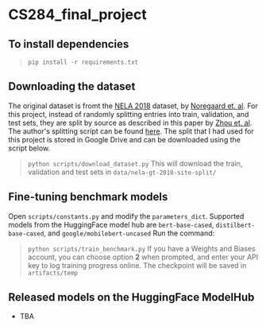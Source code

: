 # CS284_final_project

## To install dependencies
> `pip install -r requirements.txt`

## Downloading the dataset
The original dataset is fromt the [NELA 2018](https://dataverse.harvard.edu/dataset.xhtml?persistentId=doi:10.7910/DVN/ULHLCB) dataset, by [Noregaard et. al](https://arxiv.org/abs/1904.01546). For this project, instead of randomly splitting entries into train, validation, and test sets, they are split by source as described in this paper by [Zhou et. al](https://arxiv.org/pdf/2104.10130v1.pdf).
The author's splitting script can be found [here](https://owenzx.github.io/unreliable_news). The split that I had used for this project is stored in Google Drive and can be downloaded using the script below.
> `python scripts/download_dataset.py`
This will download the train, validation and test sets in `data/nela-gt-2018-site-split/`

## Fine-tuning benchmark models
Open `scripts/constants.py` and modify the `parameters_dict`.
Supported models from the HuggingFace model hub are `bert-base-cased`, `distilbert-base-cased`, and `google/mobilebert-uncased`
Run the command:
> `python scripts/train_benchmark.py`
If you have a Weights and Biases account, you can choose option **2** when prompted, and enter your API key to log training progress online.
The checkpoint will be saved in `artifacts/temp`


## Released models on the HuggingFace ModelHub
- TBA

